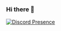 ### Hi there 👋

[![Discord Presence](https://lanyard.cnrad.dev/api/795815996052865035
                            )](https://discord.com/users/795815996052865035)

<!--
- 💬 Ask me about C++
- 📫 How to reach me: authra#0007
- ⚡ Fun fact: python is bad
-->
